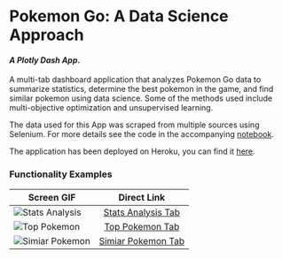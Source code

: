 # Pokemon Go: A Data Science Approach


#### *A Plotly Dash App*.

A multi-tab dashboard application that analyzes Pokemon Go data to summarize statistics, determine the best pokemon in the game, and find similar pokemon using data science. Some of the methods used include multi-objective optimization and unsupervised learning.

The data used for this App was scraped from multiple sources using Selenium. For more details see the code in the accompanying [notebook](https://github.com/kristokrugger/Pokemon-Go-App/blob/master/scrape_data/scrape_data.ipynb).

The application has been deployed on Heroku, you can find it [here](http://pokemon-go-datascience-app.herokuapp.com/pokemon-go-app/).



### Functionality Examples

| Screen GIF | Direct Link |
|--- | :---: |
| ![Stats Analysis](screenGIFs/stat-analysis.gif) | [Stats Analysis Tab](http://pokemon-go-datascience-app.herokuapp.com/pokemon-go-app/stats-analysis/)|
|![Top Pokemon](https://github.com/kristokrugger/Pokemon-Go-App/tree/master/screenGIFs/top-pokemon.gif)|[Top Pokemon Tab](http://pokemon-go-datascience-app.herokuapp.com/pokemon-go-app/top-pokemon/)|
|  ![Simiar Pokemon](https://github.com/kristokrugger/Pokemon-Go-App/tree/master/screenGIFs/similar-pokemon.gif)| [Simiar Pokemon Tab](http://pokemon-go-datascience-app.herokuapp.com/pokemon-go-app/similar-pokemon/) |
